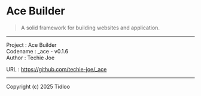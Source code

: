# Ace Builder
> A solid framework for building websites and application.
---

Project  : Ace Builder  
Codename : _ace - v0.1.6  
Author   : Techie Joe  

URL      : https://github.com/techie-joe/_ace  

---

Copyright (c) 2025 Tidloo